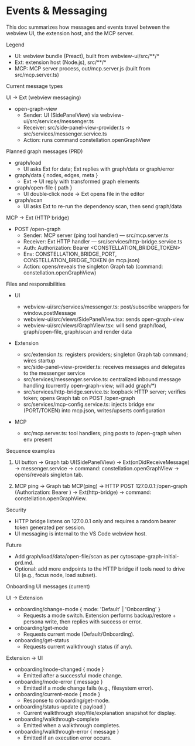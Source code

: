 # Events & Messaging

This doc summarizes how messages and events travel between the webview UI, the extension host, and the MCP server.

Legend
- UI: webview bundle (Preact), built from webview-ui/src/**/*
- Ext: extension host (Node.js), src/**/*
- MCP: MCP server process, out/mcp.server.js (built from src/mcp.server.ts)

Current message types

UI → Ext (webview messaging)
- open-graph-view
  - Sender: UI (SidePanelView) via webview-ui/src/services/messenger.ts
  - Receiver: src/side-panel-view-provider.ts → src/services/messenger.service.ts
  - Action: runs command constellation.openGraphView

Planned graph messages (PRD)
- graph/load
  - UI asks Ext for data; Ext replies with graph/data or graph/error
- graph/data { nodes, edges, meta }
  - Ext → UI reply with transformed graph elements
- graph/open-file { path }
  - UI double‑click node → Ext opens file in the editor
- graph/scan
  - UI asks Ext to re-run the dependency scan, then send graph/data

MCP → Ext (HTTP bridge)
- POST /open-graph
  - Sender: MCP server (ping tool handler) — src/mcp.server.ts
  - Receiver: Ext HTTP handler — src/services/http-bridge.service.ts
  - Auth: Authorization: Bearer <CONSTELLATION_BRIDGE_TOKEN>
  - Env: CONSTELLATION_BRIDGE_PORT, CONSTELLATION_BRIDGE_TOKEN (in mcp.json)
  - Action: opens/reveals the singleton Graph tab (command: constellation.openGraphView)

Files and responsibilities
- UI
  - webview-ui/src/services/messenger.ts: post/subscribe wrappers for window.postMessage
  - webview-ui/src/views/SidePanelView.tsx: sends open-graph-view
  - webview-ui/src/views/GraphView.tsx: will send graph/load, graph/open-file, graph/scan and render data

- Extension
  - src/extension.ts: registers providers; singleton Graph tab command; wires startup
  - src/side-panel-view-provider.ts: receives messages and delegates to the messenger service
  - src/services/messenger.service.ts: centralized inbound message handling (currently open-graph-view; will add graph/*)
  - src/services/http-bridge.service.ts: loopback HTTP server; verifies token; opens Graph tab on POST /open-graph
  - src/services/mcp-config.service.ts: injects bridge env (PORT/TOKEN) into mcp.json, writes/upserts configuration

- MCP
  - src/mcp.server.ts: tool handlers; ping posts to /open-graph when env present

Sequence examples
1) UI button → Graph tab
   UI(SidePanelView) → Ext(onDidReceiveMessage) → messenger.service → command: constellation.openGraphView → opens/reveals singleton tab.

2) MCP ping → Graph tab
   MCP(ping) → HTTP POST 127.0.0.1:<PORT>/open-graph (Authorization: Bearer <TOKEN>) → Ext(http-bridge) → command: constellation.openGraphView.

Security
- HTTP bridge listens on 127.0.0.1 only and requires a random bearer token generated per session.
- UI messaging is internal to the VS Code webview host.

Future
- Add graph/load/data/open-file/scan as per cytoscape-graph-initial-prd.md.
- Optional: add more endpoints to the HTTP bridge if tools need to drive UI (e.g., focus node, load subset).

Onboarding UI messages (current)

UI → Extension
- onboarding/change-mode { mode: 'Default' | 'Onboarding' }
  - Requests a mode switch. Extension performs backup/restore + persona write, then replies with success or error.
- onboarding/get-mode
  - Requests current mode (Default/Onboarding).
- onboarding/get-status
  - Requests current walkthrough status (if any).

Extension → UI
- onboarding/mode-changed { mode }
  - Emitted after a successful mode change.
- onboarding/mode-error { message }
  - Emitted if a mode change fails (e.g., filesystem error).
- onboarding/current-mode { mode }
  - Response to onboarding/get-mode.
- onboarding/status-update { payload }
  - Current walkthrough step/file/explanation snapshot for display.
- onboarding/walkthrough-complete
  - Emitted when a walkthrough completes.
- onboarding/walkthrough-error { message }
  - Emitted if an execution error occurs.

